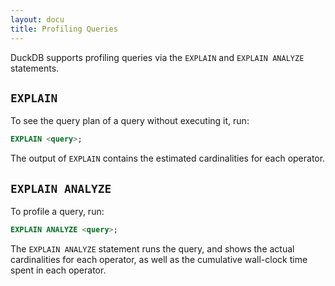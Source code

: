 ```yaml
---
layout: docu
title: Profiling Queries
---
```


DuckDB supports profiling queries via the `EXPLAIN` and `EXPLAIN ANALYZE` statements.

## `EXPLAIN`

To see the query plan of a query without executing it, run:

```sql
EXPLAIN <query>;
```

The output of `EXPLAIN` contains the estimated cardinalities for each operator.

## `EXPLAIN ANALYZE`

To profile a query, run:

```sql
EXPLAIN ANALYZE <query>;
```

The `EXPLAIN ANALYZE` statement runs the query, and shows the actual cardinalities for each operator,
as well as the cumulative wall-clock time spent in each operator.
